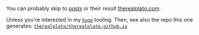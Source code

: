 You can probably skip to [posts](https://github.com/therealplato/therealplato.com/tree/master/hugosite/content/posts) or their result [therealplato.com](http://therealplato.com).

Unless you're interested in my [`hugo`](https://github.com/gohugoio/hugo) tooling. Then, see also the repo this one generates: [`therealplato/therealplato.github.io`](https://github.com/therealplato/therealplato.github.io)
